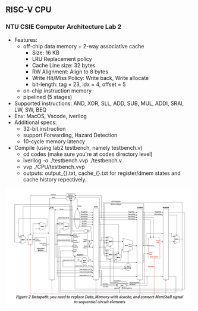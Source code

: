 
## RISC-V CPU 
### NTU CSIE Computer Architecture Lab 2
* Features: 
  * off-chip data memory + 2-way associative cache
    * Size: 16 KB 
    * LRU Replacement policy 
    * Cache Line size: 32 bytes 
    * RW Alignment: Align to 8 bytes 
    * Write Hit/Miss Policy: Write back, Write allocate
    * bit-length: tag = 23, idx = 4, offset = 5 
  * on-chip instruction memory 
  * pipelined (5 stages)
* Supported instructions: 
  AND, XOR, SLL, ADD, SUB, MUL, ADDI, SRAI, LW, SW, BEQ
* Env: MacOS, Vscode, iverilog 
* Additional specs: 
    * 32-bit instruction
    * support Forwarding, Hazard Detection
    * 10-cycle memory latency 
* Compile (using lab2 testbench, namely testbench.v)
    * cd codes (make sure you're at codes directory level)
    * iverilog -o ./testbench.vvp ./testbench.v
    * vvp ./CPU/testbench.vvp
    * outputs: output_{}.txt, cache_{}.txt for register/dmem states and cache history repectively. 
    
    
![alt text](https://github.com/Nana2929/CAlab2/blob/master/cpu_fig.png)
